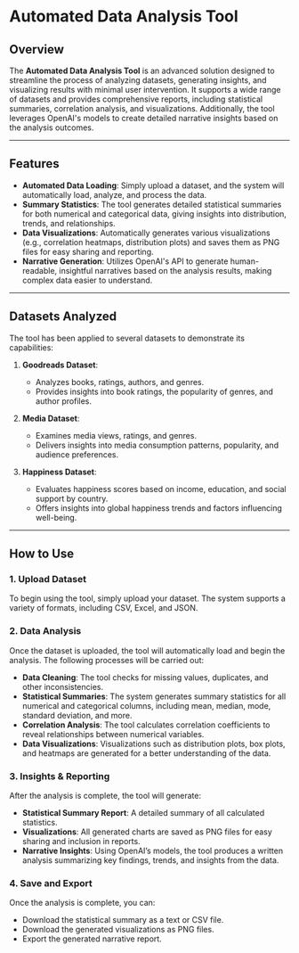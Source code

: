 # Automated Data Analysis Tool

## Overview

The **Automated Data Analysis Tool** is an advanced solution designed to streamline the process of analyzing datasets, generating insights, and visualizing results with minimal user intervention. It supports a wide range of datasets and provides comprehensive reports, including statistical summaries, correlation analysis, and visualizations. Additionally, the tool leverages OpenAI's models to create detailed narrative insights based on the analysis outcomes.

---

## Features

- **Automated Data Loading**: Simply upload a dataset, and the system will automatically load, analyze, and process the data.
- **Summary Statistics**: The tool generates detailed statistical summaries for both numerical and categorical data, giving insights into distribution, trends, and relationships.
- **Data Visualizations**: Automatically generates various visualizations (e.g., correlation heatmaps, distribution plots) and saves them as PNG files for easy sharing and reporting.
- **Narrative Generation**: Utilizes OpenAI's API to generate human-readable, insightful narratives based on the analysis results, making complex data easier to understand.
  
---

## Datasets Analyzed

The tool has been applied to several datasets to demonstrate its capabilities:

1. **Goodreads Dataset**:
   - Analyzes books, ratings, authors, and genres.
   - Provides insights into book ratings, the popularity of genres, and author profiles.

2. **Media Dataset**:
   - Examines media views, ratings, and genres.
   - Delivers insights into media consumption patterns, popularity, and audience preferences.

3. **Happiness Dataset**:
   - Evaluates happiness scores based on income, education, and social support by country.
   - Offers insights into global happiness trends and factors influencing well-being.

---

## How to Use

### 1. Upload Dataset
To begin using the tool, simply upload your dataset. The system supports a variety of formats, including CSV, Excel, and JSON. 

### 2. Data Analysis
Once the dataset is uploaded, the tool will automatically load and begin the analysis. The following processes will be carried out:
   - **Data Cleaning**: The tool checks for missing values, duplicates, and other inconsistencies.
   - **Statistical Summaries**: The system generates summary statistics for all numerical and categorical columns, including mean, median, mode, standard deviation, and more.
   - **Correlation Analysis**: The tool calculates correlation coefficients to reveal relationships between numerical variables.
   - **Data Visualizations**: Visualizations such as distribution plots, box plots, and heatmaps are generated for a better understanding of the data.

### 3. Insights & Reporting
After the analysis is complete, the tool will generate:
   - **Statistical Summary Report**: A detailed summary of all calculated statistics.
   - **Visualizations**: All generated charts are saved as PNG files for easy sharing and inclusion in reports.
   - **Narrative Insights**: Using OpenAI’s models, the tool produces a written analysis summarizing key findings, trends, and insights from the data.

### 4. Save and Export
Once the analysis is complete, you can:
   - Download the statistical summary as a text or CSV file.
   - Download the generated visualizations as PNG files.
   - Export the generated narrative report.